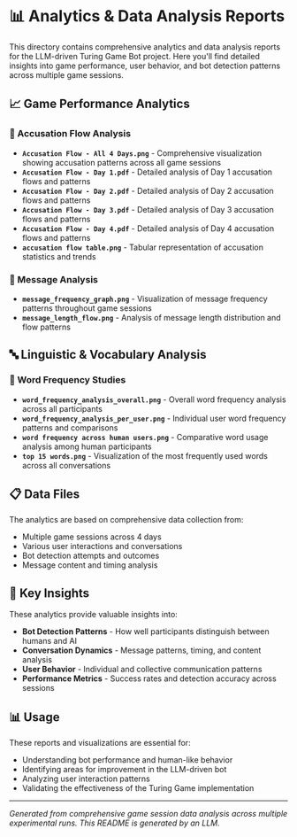 # 📊 Analytics & Data Analysis Reports

This directory contains comprehensive analytics and data analysis reports for the LLM-driven Turing Game Bot project. Here you'll find detailed insights into game performance, user behavior, and bot detection patterns across multiple game sessions.

## 📈 Game Performance Analytics

### 🎯 Accusation Flow Analysis
- **`Accusation Flow - All 4 Days.png`** - Comprehensive visualization showing accusation patterns across all game sessions
- **`Accusation Flow - Day 1.pdf`** - Detailed analysis of Day 1 accusation flows and patterns
- **`Accusation Flow - Day 2.pdf`** - Detailed analysis of Day 2 accusation flows and patterns  
- **`Accusation Flow - Day 3.pdf`** - Detailed analysis of Day 3 accusation flows and patterns
- **`Accusation Flow - Day 4.pdf`** - Detailed analysis of Day 4 accusation flows and patterns
- **`accusation flow table.png`** - Tabular representation of accusation statistics and trends

### 💬 Message Analysis
- **`message_frequency_graph.png`** - Visualization of message frequency patterns throughout game sessions
- **`message_length_flow.png`** - Analysis of message length distribution and flow patterns

## 🔤 Linguistic & Vocabulary Analysis

### 📝 Word Frequency Studies
- **`word_frequency_analysis_overall.png`** - Overall word frequency analysis across all participants
- **`word_frequency_analysis_per_user.png`** - Individual user word frequency patterns and comparisons
- **`word frequency across human users.png`** - Comparative word usage analysis among human participants
- **`top 15 words.png`** - Visualization of the most frequently used words across all conversations

## 📋 Data Files

The analytics are based on comprehensive data collection from:
- Multiple game sessions across 4 days
- Various user interactions and conversations
- Bot detection attempts and outcomes
- Message content and timing analysis

## 🎯 Key Insights

These analytics provide valuable insights into:
- **Bot Detection Patterns** - How well participants distinguish between humans and AI
- **Conversation Dynamics** - Message patterns, timing, and content analysis
- **User Behavior** - Individual and collective communication patterns
- **Performance Metrics** - Success rates and detection accuracy across sessions

## 📊 Usage

These reports and visualizations are essential for:
- Understanding bot performance and human-like behavior
- Identifying areas for improvement in the LLM-driven bot
- Analyzing user interaction patterns
- Validating the effectiveness of the Turing Game implementation

---

*Generated from comprehensive game session data analysis across multiple experimental runs. This README is generated by an LLM.*
